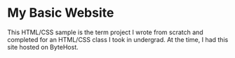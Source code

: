 # My Basic Website

This HTML/CSS sample is the term project I wrote from scratch and completed for an HTML/CSS class I took in undergrad. At the time, I had this site hosted on ByteHost.

